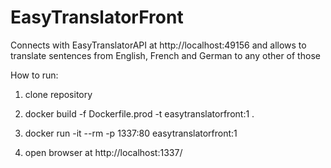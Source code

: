 # EasyTranslatorFront

Connects with EasyTranslatorAPI at http://localhost:49156 and allows to translate sentences from English, French and German to any other of those

How to run:

1) clone repository

2) docker build -f Dockerfile.prod -t easytranslatorfront:1 .

3) docker run -it --rm -p 1337:80 easytranslatorfront:1

4) open browser at http://localhost:1337/